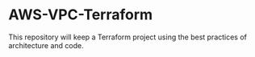 # AWS-VPC-Terraform
This repository will keep a Terraform project using the best practices of architecture and code. 
